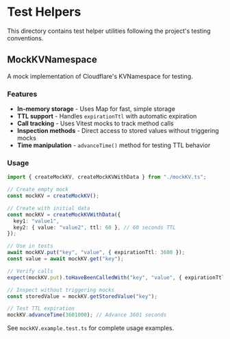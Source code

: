 # Test Helpers

This directory contains test helper utilities following the project's testing conventions.

## MockKVNamespace

A mock implementation of Cloudflare's KVNamespace for testing.

### Features

- **In-memory storage** - Uses Map for fast, simple storage
- **TTL support** - Handles `expirationTtl` with automatic expiration
- **Call tracking** - Uses Vitest mocks to track method calls
- **Inspection methods** - Direct access to stored values without triggering mocks
- **Time manipulation** - `advanceTime()` method for testing TTL behavior

### Usage

```typescript
import { createMockKV, createMockKVWithData } from "./mockKV.ts";

// Create empty mock
const mockKV = createMockKV();

// Create with initial data
const mockKV = createMockKVWithData({
  key1: "value1",
  key2: { value: "value2", ttl: 60 }, // 60 seconds TTL
});

// Use in tests
await mockKV.put("key", "value", { expirationTtl: 3600 });
const value = await mockKV.get("key");

// Verify calls
expect(mockKV.put).toHaveBeenCalledWith("key", "value", { expirationTtl: 3600 });

// Inspect without triggering mocks
const storedValue = mockKV.getStoredValue("key");

// Test TTL expiration
mockKV.advanceTime(3601000); // Advance 3601 seconds
```

See `mockKV.example.test.ts` for complete usage examples.